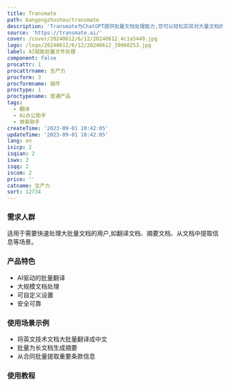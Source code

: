 ```yaml
---
title: Transmate
path: bangongzhushou/transmate
description: 'Transmate为ChatGPT提供批量文档处理能力,您可以轻松实现对大量文档的翻译、分析和转换。'
source: 'https://transmate.ai/'
cover: /cover/20240612/6/12/20240612_4c1a5449.jpg
logo: /logo/20240612/6/12/20240612_39060253.jpg
label: AI赋能批量文件处理
component: false
procattr: 1
procattrname: 生产力
procform: 3
procformname: 插件
proctype: 1
proctypename: 普通产品
tags:
  - 翻译
  - Ai办公助手
  - 效率助手
createTime: '2023-09-01 10:42:05'
updateTime: '2023-09-01 10:42:05'
lang: en
isicp: 2
isqian: 2
iswx: 2
isqq: 2
iscom: 2
price: ''
catname: 生产力
sort: 12734
---
```




### 需求人群
适用于需要快速处理大批量文档的用户,如翻译文档、摘要文档、从文档中提取信息等场景。

### 产品特色
- AI驱动的批量翻译
- 大规模文档处理
- 可自定义设置
- 安全可靠

### 使用场景示例
- 将英文技术文档大批量翻译成中文
- 批量为长文档生成摘要
- 从合同批量提取重要条款信息

### 使用教程


  
